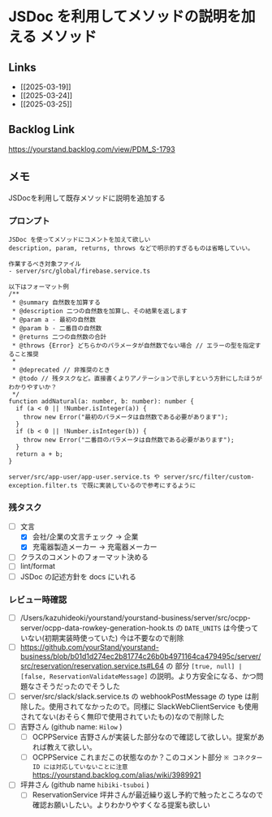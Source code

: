 # JSDoc を利用してメソッドの説明を加える メソッド

## Links

- [[2025-03-19]]
- [[2025-03-24]]
- [[2025-03-25]]

## Backlog Link

https://yourstand.backlog.com/view/PDM_S-1793

## メモ

JSDocを利用して既存メソッドに説明を追加する

### プロンプト

```
JSDoc を使ってメソッドにコメントを加えて欲しい
description, param, returns, throws などで明示的すぎるものは省略していい。

作業するべき対象ファイル
- server/src/global/firebase.service.ts

以下はフォーマット例
/**
 * @summary 自然数を加算する
 * @description 二つの自然数を加算し、その結果を返します
 * @param a - 最初の自然数
 * @param b - 二番目の自然数
 * @returns 二つの自然数の合計
 * @throws {Error} どちらかのパラメータが自然数でない場合 // エラーの型を指定すること推奨
 *
 * @deprecated // 非推奨のとき
 * @todo // 残タスクなど。直接書くよりアノテーションで示しすという方針にしたほうがわかりやすいか？
 */
function addNatural(a: number, b: number): number {
  if (a < 0 || !Number.isInteger(a)) {
    throw new Error("最初のパラメータは自然数である必要があります");
  }
  if (b < 0 || !Number.isInteger(b)) {
    throw new Error("二番目のパラメータは自然数である必要があります");
  }
  return a + b;
}

server/src/app-user/app-user.service.ts や server/src/filter/custom-exception.filter.ts で既に実装しているので参考にするように
```

### 残タスク

- [ ] 文言
	- [x] 会社/企業の文言チェック -> 企業
	- [x] 充電器製造メーカー -> 充電器メーカー
- [ ] クラスのコメントのフォーマット決める
- [ ] lint/format
- [ ] JSDoc の記述方針を docs にいれる

### レビュー時確認

- [ ] /Users/kazuhideoki/yourstand/yourstand-business/server/src/ocpp-server/ocpp-data-rowkey-generation-hook.ts の `DATE_UNITS` は今使っていない(初期実装時使っていた) 今は不要なので削除
- [ ] https://github.com/yourStand/yourstand-business/blob/b01d1d274ec2b81774c26b0b4971164ca479495c/server/src/reservation/reservation.service.ts#L64 の 部分 `[true, null] | [false, ReservationValidateMessage]`  の説明。より方安全になる、かつ問題なさそうだったのでそうした
- [ ] server/src/slack/slack.service.ts の webhookPostMessage の type は削除した。使用されてなかったので。同様に SlackWebClientService も使用されてない(おそらく無印で使用されていたもの)なので削除した
- [ ] 吉野さん (github name: `Hilow` )
	- [ ] OCPPService 吉野さんが実装した部分なので確認して欲しい。提案があれば教えて欲しい。
	- [ ] OCPPService これまだこの状態なのか？このコメント部分 `※ コネクターID には対応していないことに注意`  https://yourstand.backlog.com/alias/wiki/3989921
- [ ] 坪井さん (github name `hibiki-tsuboi` )
	- [ ] ReservationService 坪井さんが最近繰り返し予約で触ったところなので確認お願いしたい。よりわかりやすくなる提案も欲しい
